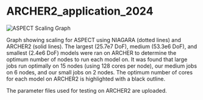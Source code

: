 # ARCHER2_application_2024

![ASPECT Scaling Graph](https://github.com/Lukel13/ARCHER2_application_2024/assets/95885918/d2056432-75b7-4b43-9340-3ee380b19493)

Graph showing scaling for ASPECT using NIAGARA (dotted lines) and ARCHER2 (solid lines). The largest (25.7e7 DoF), medium (53.3e6 DoF), and smallest (2.4e6 DoF) models were ran on ARCHER to determine the optimum number of nodes to run each model on. It was found that large jobs run optimally on 15 nodes (using 128 cores per node), our medium jobs on 6 nodes, and our small jobs on 2 nodes. The optimum number of cores for each model on ARCHER2 is highlighted with a black outline.

The parameter files used for testing on ARCHER2 are uploaded.
